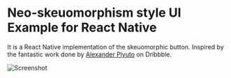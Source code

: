 # Neo-skeuomorphism style UI Example for React Native

It is a React Native implementation of the skeuomorphic button.
Inspired by the fantastic work done by [Alexander Plyuto](https://dribbble.com/shots/8297803-Skeuomorph-Mobile-Banking-Continuation) on Dribbble.

![Screenshot](https://github.com/craftzdog/react-native-skeuomorphism-ui-example/blob/master/docs/screenshot.png?raw=true)
